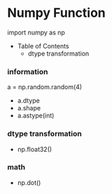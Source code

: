 # Numpy Function

import numpy as np

- Table of Contents
  - dtype transformation


### information
a = np.random.random(4)
- a.dtype
- a.shape
- a.astype(int)

### dtype transformation
- np.float32()


### math
- np.dot()

